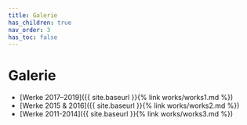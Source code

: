 ```yaml
---
title: Galerie
has_children: true
nav_order: 3
has_toc: false
---
```


# Galerie

- [Werke 2017–2019]({{ site.baseurl }}{% link works/works1.md %})
- [Werke 2015 & 2016]({{ site.baseurl }}{% link works/works2.md %})
- [Werke 2011-2014]({{ site.baseurl }}{% link works/works3.md %})
